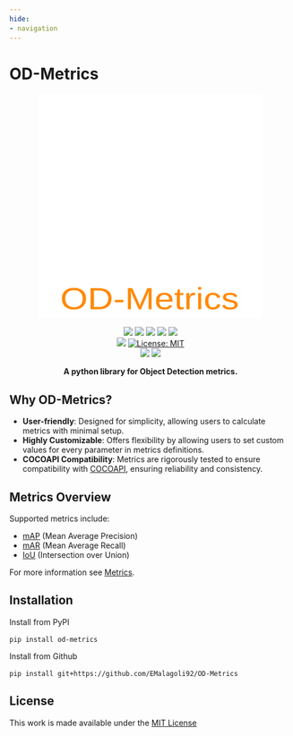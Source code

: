 ```yaml
---
hide:
- navigation
---
```

# OD-Metrics
<div align="center">
<picture>
  <source media="(prefers-color-scheme: dark)" srcset="assets/images/logo_dark.svg">
  <source media="(prefers-color-scheme: light)" srcset="assets/images/logo_light.svg">
  <img width="400" height="400" src="assets/images/logo_dark.svg">
</picture>
</div>
<p align="center">
  <img src="https://img.shields.io/endpoint?url=https://gist.githubusercontent.com/EMalagoli92/3f159a4246243b883a5c817ca2d34baa/raw/unit_test.json?kill_cache=1" />
  <img src="https://img.shields.io/endpoint?url=https://gist.githubusercontent.com/EMalagoli92/d23fd688b541d4b303d2baa6ee87e51a/raw/mypy.json?kill_cache=1" />
  <img src="https://img.shields.io/endpoint?url=https://gist.githubusercontent.com/EMalagoli92/3ab4a977b9a0e4ccb7178dd1fa51e1b0/raw/pylint.json?kill_cache=1" />
  <a href="https://codecov.io/gh/EMalagoli92/OD-Metrics">
    <img src="https://codecov.io/gh/EMalagoli92/OD-Metrics/graph/badge.svg?token=U7VJTKGYN6"></a>
  <a href="https://pypi.org/project/od-metrics/#description">
    <img src="https://img.shields.io/endpoint?url=https://gist.githubusercontent.com/EMalagoli92/331395960725a4b47d4ca4977a24e949/raw/version.json?kill_cache=1"></a>
  <br>
  <img src="https://img.shields.io/badge/python-%3E=3.9-yellow.svg?style=flat">
  <a href="https://github.com/EMalagoli92/OD-Metrics/blob/main/LICENSE">
    <img src="https://img.shields.io/badge/License-MIT-blue.svg?style=flat" alt="License: MIT"></a><br>
  <a href="https://mybinder.org/v2/gh/EMalagoli92/OD-metrics/HEAD?labpath=samples%2Fsamples.ipynb">
    <img src="https://mybinder.org/badge_logo.svg"></a>
  <a href="https://colab.research.google.com/github/EMalagoli92/OD-Metrics/blob/main/samples/samples.ipynb">
    <img src="https://img.shields.io/badge/Open%20in%20Colab-blue?logo=google-colab&style=flat&labelColor=555"></a>
</p>

<p align="center">
  <strong>
    A python library for Object Detection metrics.
  </strong>
</p>


## Why OD-Metrics?
- **User-friendly**: Designed for simplicity, allowing users to calculate metrics with minimal setup.
- **Highly Customizable**: Offers flexibility by allowing users to set custom values for every parameter in metrics definitions.
- **COCOAPI Compatibility**: Metrics are rigorously tested to ensure compatibility with [COCOAPI](https://github.com/cocodataset/cocoapi), ensuring reliability and consistency.

## Metrics Overview
Supported metrics include:

- [mAP](map_mar.md#what-is-map) (Mean Average Precision)
- [mAR](map_mar.md#average-recall) (Mean Average Recall)
- [IoU](iou.md) (Intersection over Union)

For more information see [Metrics](iou.md).


## Installation
Install from PyPI
```
pip install od-metrics
```
Install from Github
```
pip install git+https://github.com/EMalagoli92/OD-Metrics
```

## License

This work is made available under the [MIT License](https://github.com/EMalagoli92/OD-Metrics/blob/main/LICENSE)
